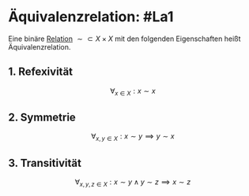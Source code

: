 # Äquivalenzrelation: #La1
Eine binäre [Relation](Relation) $\sim\subset X\times X$ mit den folgenden Eigenschaften heißt Äquivalenzrelation.
## 1. Refexivität
$$\forall_{x\in X}: x\sim x$$
## 2. Symmetrie
$$\forall_{x,y\in X}: x\sim y\implies y \sim x$$
## 3. Transitivität
$$\forall_{x,y,z\in X}: x\sim y\land y \sim z \implies x \sim z$$